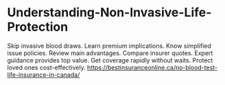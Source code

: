 # Understanding-Non-Invasive-Life-Protection
Skip invasive blood draws. Learn premium implications. Know simplified issue policies. Review main advantages. Compare insurer quotes. Expert guidance provides top value. Get coverage rapidly without waits. Protect loved ones cost-effectively.   https://bestinsuranceonline.ca/no-blood-test-life-insurance-in-canada/
